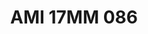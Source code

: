 ---
title: AMI 17MM 086
date: 
draft: false

# descripcion
description : Anillo de plata 925 y microcubics.

materials: Plata 925

color: 

dimensions: 17 mm diámetro

code: 05-28-1253

type: "Anillos"

categories: []

price: $7.090,00

price_eftvo: $6.030,00

# Images
# first image will be shown in the product page
images:
  # - image: "images/path_to_image"
  # La ubicacion de las imagenes es imagenes/Anillos/Anillos.Microcubic/05-28-1253-ami-17mm-086
  - image: "./images/anillos/microcubic/05-28-1253-ami-17mm-086.jpg"
---